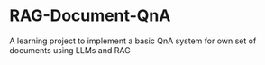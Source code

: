 # RAG-Document-QnA
A learning project to implement a basic QnA system for own set of documents using LLMs and RAG
